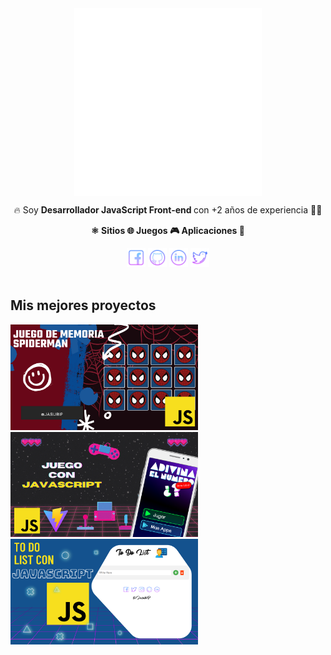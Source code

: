 <div align="center"><img align="center" src="./img/Imagotipo-Blanco-2.png" width="300px"/></div>

<p align="center">🔥 Soy <strong>Desarrollador JavaScript Front-end </strong> con +2 años de experiencia 👨‍💻</p>

<p align="center" style="font-weight:bold;"> ⚛️ Sitios 🌐 Juegos 🎮 Aplicaciones 📱</p>

<div align="center">
    <a href="https://www.facebook.com/JasubiP/"><img src="./img/facebook-icon.png" width="30px"></a>
    <a href="https://github.com/JasubiPL"><img src="./img/github-icon.png" width="30px"></a>
    <a href="https://www.linkedin.com/in/jasubip/"><img src="./img/linkedin-icon.png" width="30px"></a>
    <a href="https://twitter.com/JasubiP"><img src="./img/twitter-icon.png" width="30px"></a>
</div>

<br>

<h2>Mis mejores proyectos</h2>

<tr>
<td>
    <a href="https://jasubip-memoramaspiderman.netlify.app/"><img width="300" src="./img/memorama-spiderman.png"/></a>
</td>
<td>
     <a href="https://jasubip-adivinaelnumero.netlify.app/"><img width="300" src="./img/adivinaelnumero.png"/></a>
</td>
<td>
    <a href="https://jasubip-todolist.netlify.app/"><img width="300" src="./img/todolist-js.png"/></a>
</td>
</tr>